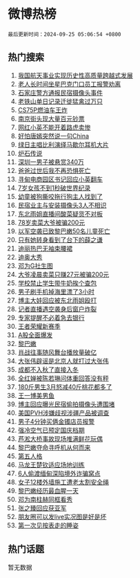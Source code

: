# 微博热榜

`最后更新时间：2024-09-25 05:06:54 +0800`

## 热门搜索

1. [我国航天事业实现历史性高质量跨越式发展](https://m.weibo.cn/search?containerid=100103type%3D1%26t%3D10%26q%3D%23%E6%88%91%E5%9B%BD%E8%88%AA%E5%A4%A9%E4%BA%8B%E4%B8%9A%E5%AE%9E%E7%8E%B0%E5%8E%86%E5%8F%B2%E6%80%A7%E9%AB%98%E8%B4%A8%E9%87%8F%E8%B7%A8%E8%B6%8A%E5%BC%8F%E5%8F%91%E5%B1%95%23&stream_entry_id=51&isnewpage=1&extparam=seat%3D1%26dgr%3D0%26filter_type%3Drealtimehot%26stream_entry_id%3D51%26c_type%3D51%26pos%3D0%26q%3D%2523%25E6%2588%2591%25E5%259B%25BD%25E8%2588%25AA%25E5%25A4%25A9%25E4%25BA%258B%25E4%25B8%259A%25E5%25AE%259E%25E7%258E%25B0%25E5%258E%2586%25E5%258F%25B2%25E6%2580%25A7%25E9%25AB%2598%25E8%25B4%25A8%25E9%2587%258F%25E8%25B7%25A8%25E8%25B6%258A%25E5%25BC%258F%25E5%258F%2591%25E5%25B1%2595%2523%26cate%3D10103%26display_time%3D1727212013%26pre_seqid%3D17272120134030055888)
1. [老人长时间坐星巴克门口员工报警劝离](https://m.weibo.cn/search?containerid=100103type%3D1%26t%3D10%26q%3D%23%E8%80%81%E4%BA%BA%E9%95%BF%E6%97%B6%E9%97%B4%E5%9D%90%E6%98%9F%E5%B7%B4%E5%85%8B%E9%97%A8%E5%8F%A3%E5%91%98%E5%B7%A5%E6%8A%A5%E8%AD%A6%E5%8A%9D%E7%A6%BB%23&stream_entry_id=31&isnewpage=1&extparam=seat%3D1%26dgr%3D0%26stream_entry_id%3D31%26flag%3D2%26pos%3D0%26cate%3D5001%26filter_type%3Drealtimehot%26band_rank%3D1%26c_type%3D31%26realpos%3D1%26lcate%3D5001%26q%3D%2523%25E8%2580%2581%25E4%25BA%25BA%25E9%2595%25BF%25E6%2597%25B6%25E9%2597%25B4%25E5%259D%2590%25E6%2598%259F%25E5%25B7%25B4%25E5%2585%258B%25E9%2597%25A8%25E5%258F%25A3%25E5%2591%2598%25E5%25B7%25A5%25E6%258A%25A5%25E8%25AD%25A6%25E5%258A%259D%25E7%25A6%25BB%2523%26display_time%3D1727212013%26pre_seqid%3D17272120134030055888)
1. [石家庄警方通报民宿摄像头事件](https://m.weibo.cn/search?containerid=100103type%3D1%26t%3D10%26q%3D%23%E7%9F%B3%E5%AE%B6%E5%BA%84%E8%AD%A6%E6%96%B9%E9%80%9A%E6%8A%A5%E6%B0%91%E5%AE%BF%E6%91%84%E5%83%8F%E5%A4%B4%E4%BA%8B%E4%BB%B6%23&stream_entry_id=31&isnewpage=1&extparam=seat%3D1%26dgr%3D0%26stream_entry_id%3D31%26flag%3D0%26pos%3D1%26cate%3D5001%26filter_type%3Drealtimehot%26band_rank%3D2%26c_type%3D31%26realpos%3D2%26lcate%3D5001%26q%3D%2523%25E7%259F%25B3%25E5%25AE%25B6%25E5%25BA%2584%25E8%25AD%25A6%25E6%2596%25B9%25E9%2580%259A%25E6%258A%25A5%25E6%25B0%2591%25E5%25AE%25BF%25E6%2591%2584%25E5%2583%258F%25E5%25A4%25B4%25E4%25BA%258B%25E4%25BB%25B6%2523%26display_time%3D1727212013%26pre_seqid%3D17272120134030055888)
1. [老铁山单日记录迁徙猛禽过万只](https://m.weibo.cn/search?containerid=100103type%3D1%26t%3D10%26q%3D%23%E8%80%81%E9%93%81%E5%B1%B1%E5%8D%95%E6%97%A5%E8%AE%B0%E5%BD%95%E8%BF%81%E5%BE%99%E7%8C%9B%E7%A6%BD%E8%BF%87%E4%B8%87%E5%8F%AA%23&stream_entry_id=31&isnewpage=1&extparam=seat%3D1%26dgr%3D0%26stream_entry_id%3D31%26flag%3D0%26pos%3D2%26cate%3D5001%26filter_type%3Drealtimehot%26band_rank%3D3%26c_type%3D31%26realpos%3D3%26lcate%3D5001%26q%3D%2523%25E8%2580%2581%25E9%2593%2581%25E5%25B1%25B1%25E5%258D%2595%25E6%2597%25A5%25E8%25AE%25B0%25E5%25BD%2595%25E8%25BF%2581%25E5%25BE%2599%25E7%258C%259B%25E7%25A6%25BD%25E8%25BF%2587%25E4%25B8%2587%25E5%258F%25AA%2523%26display_time%3D1727212013%26pre_seqid%3D17272120134030055888)
1. [CS75P燃油车王炸](https://m.weibo.cn/search?containerid=100103type%3D1%26t%3D10%26q%3D%23CS75P%E7%87%83%E6%B2%B9%E8%BD%A6%E7%8E%8B%E7%82%B8%23&stream_entry_id=31&isnewpage=1&extparam=seat%3D1%26dgr%3D0%26is_ad_pos%3D1%26stream_entry_id%3D31%26pos%3D3%26topic_ad%3D1%26q%3D%2523CS75P%25E7%2587%2583%25E6%25B2%25B9%25E8%25BD%25A6%25E7%258E%258B%25E7%2582%25B8%2523%26filter_type%3Drealtimehot%26adid%3D256900%26c_type%3D31%26lcate%3D5001%26cate%3D5001%26band_rank%3D4%26display_time%3D1727212013%26pre_seqid%3D17272120134030055888)
1. [南京街头现大量百元钞票](https://m.weibo.cn/search?containerid=100103type%3D1%26t%3D10%26q%3D%23%E5%8D%97%E4%BA%AC%E8%A1%97%E5%A4%B4%E7%8E%B0%E5%A4%A7%E9%87%8F%E7%99%BE%E5%85%83%E9%92%9E%E7%A5%A8%23&stream_entry_id=31&isnewpage=1&extparam=seat%3D1%26dgr%3D0%26stream_entry_id%3D31%26flag%3D2%26pos%3D4%26cate%3D5001%26filter_type%3Drealtimehot%26band_rank%3D4%26c_type%3D31%26realpos%3D4%26lcate%3D5001%26q%3D%2523%25E5%258D%2597%25E4%25BA%25AC%25E8%25A1%2597%25E5%25A4%25B4%25E7%258E%25B0%25E5%25A4%25A7%25E9%2587%258F%25E7%2599%25BE%25E5%2585%2583%25E9%2592%259E%25E7%25A5%25A8%2523%26display_time%3D1727212013%26pre_seqid%3D17272120134030055888)
1. [网红小英不能开着路虎卖惨](https://m.weibo.cn/search?containerid=100103type%3D1%26t%3D10%26q%3D%23%E7%BD%91%E7%BA%A2%E5%B0%8F%E8%8B%B1%E4%B8%8D%E8%83%BD%E5%BC%80%E7%9D%80%E8%B7%AF%E8%99%8E%E5%8D%96%E6%83%A8%23&stream_entry_id=31&isnewpage=1&extparam=seat%3D1%26dgr%3D0%26stream_entry_id%3D31%26flag%3D2%26pos%3D5%26cate%3D5001%26filter_type%3Drealtimehot%26band_rank%3D5%26c_type%3D31%26realpos%3D5%26lcate%3D5001%26q%3D%2523%25E7%25BD%2591%25E7%25BA%25A2%25E5%25B0%258F%25E8%258B%25B1%25E4%25B8%258D%25E8%2583%25BD%25E5%25BC%2580%25E7%259D%2580%25E8%25B7%25AF%25E8%2599%258E%25E5%258D%2596%25E6%2583%25A8%2523%26display_time%3D1727212013%26pre_seqid%3D17272120134030055888)
1. [好怕唐嫣突然说一句China](https://m.weibo.cn/search?containerid=100103type%3D1%26t%3D10%26q%3D%E5%A5%BD%E6%80%95%E5%94%90%E5%AB%A3%E7%AA%81%E7%84%B6%E8%AF%B4%E4%B8%80%E5%8F%A5China&stream_entry_id=31&isnewpage=1&extparam=seat%3D1%26dgr%3D0%26stream_entry_id%3D31%26flag%3D2%26pos%3D6%26cate%3D5001%26filter_type%3Drealtimehot%26band_rank%3D6%26c_type%3D31%26realpos%3D6%26lcate%3D5001%26q%3D%25E5%25A5%25BD%25E6%2580%2595%25E5%2594%2590%25E5%25AB%25A3%25E7%25AA%2581%25E7%2584%25B6%25E8%25AF%25B4%25E4%25B8%2580%25E5%258F%25A5China%26display_time%3D1727212013%26pre_seqid%3D17272120134030055888)
1. [绿日主唱比利演绎马歇尔耳机大片](https://m.weibo.cn/search?containerid=100103type%3D1%26t%3D10%26q%3D%23%E7%BB%BF%E6%97%A5%E4%B8%BB%E5%94%B1%E6%AF%94%E5%88%A9%E6%BC%94%E7%BB%8E%E9%A9%AC%E6%AD%87%E5%B0%94%E8%80%B3%E6%9C%BA%E5%A4%A7%E7%89%87%23&stream_entry_id=31&isnewpage=1&extparam=seat%3D1%26dgr%3D0%26is_ad_pos%3D1%26stream_entry_id%3D31%26pos%3D7%26topic_ad%3D1%26q%3D%2523%25E7%25BB%25BF%25E6%2597%25A5%25E4%25B8%25BB%25E5%2594%25B1%25E6%25AF%2594%25E5%2588%25A9%25E6%25BC%2594%25E7%25BB%258E%25E9%25A9%25AC%25E6%25AD%2587%25E5%25B0%2594%25E8%2580%25B3%25E6%259C%25BA%25E5%25A4%25A7%25E7%2589%2587%2523%26filter_type%3Drealtimehot%26adid%3D256498%26c_type%3D31%26lcate%3D5001%26cate%3D5001%26band_rank%3D7%26display_time%3D1727212013%26pre_seqid%3D17272120134030055888)
1. [炉石传说](https://m.weibo.cn/search?containerid=100103type%3D1%26t%3D10%26q%3D%23%E7%82%89%E7%9F%B3%E4%BC%A0%E8%AF%B4%23&stream_entry_id=31&isnewpage=1&extparam=seat%3D1%26dgr%3D0%26stream_entry_id%3D31%26flag%3D16%26pos%3D8%26cate%3D5001%26filter_type%3Drealtimehot%26band_rank%3D7%26c_type%3D31%26realpos%3D7%26lcate%3D5001%26q%3D%2523%25E7%2582%2589%25E7%259F%25B3%25E4%25BC%25A0%25E8%25AF%25B4%2523%26display_time%3D1727212013%26pre_seqid%3D17272120134030055888)
1. [深圳一男子被悬赏340万](https://m.weibo.cn/search?containerid=100103type%3D1%26t%3D10%26q%3D%23%E6%B7%B1%E5%9C%B3%E4%B8%80%E7%94%B7%E5%AD%90%E8%A2%AB%E6%82%AC%E8%B5%8F340%E4%B8%87%23&stream_entry_id=31&isnewpage=1&extparam=seat%3D1%26dgr%3D0%26stream_entry_id%3D31%26flag%3D0%26pos%3D9%26cate%3D5001%26filter_type%3Drealtimehot%26band_rank%3D8%26c_type%3D31%26realpos%3D8%26lcate%3D5001%26q%3D%2523%25E6%25B7%25B1%25E5%259C%25B3%25E4%25B8%2580%25E7%2594%25B7%25E5%25AD%2590%25E8%25A2%25AB%25E6%2582%25AC%25E8%25B5%258F340%25E4%25B8%2587%2523%26display_time%3D1727212013%26pre_seqid%3D17272120134030055888)
1. [爸爸过世后我不再恐惧死亡](https://m.weibo.cn/search?containerid=100103type%3D1%26t%3D10%26q%3D%23%E7%88%B8%E7%88%B8%E8%BF%87%E4%B8%96%E5%90%8E%E6%88%91%E4%B8%8D%E5%86%8D%E6%81%90%E6%83%A7%E6%AD%BB%E4%BA%A1%23&stream_entry_id=31&isnewpage=1&extparam=seat%3D1%26dgr%3D0%26stream_entry_id%3D31%26flag%3D0%26pos%3D10%26cate%3D5001%26filter_type%3Drealtimehot%26band_rank%3D9%26c_type%3D31%26realpos%3D9%26lcate%3D5001%26q%3D%2523%25E7%2588%25B8%25E7%2588%25B8%25E8%25BF%2587%25E4%25B8%2596%25E5%2590%258E%25E6%2588%2591%25E4%25B8%258D%25E5%2586%258D%25E6%2581%2590%25E6%2583%25A7%25E6%25AD%25BB%25E4%25BA%25A1%2523%26display_time%3D1727212013%26pre_seqid%3D17272120134030055888)
1. [寻甸电商园区书记回应小英翻车](https://m.weibo.cn/search?containerid=100103type%3D1%26t%3D10%26q%3D%23%E5%AF%BB%E7%94%B8%E7%94%B5%E5%95%86%E5%9B%AD%E5%8C%BA%E4%B9%A6%E8%AE%B0%E5%9B%9E%E5%BA%94%E5%B0%8F%E8%8B%B1%E7%BF%BB%E8%BD%A6%23&stream_entry_id=31&isnewpage=1&extparam=seat%3D1%26dgr%3D0%26stream_entry_id%3D31%26flag%3D1%26pos%3D11%26cate%3D5001%26filter_type%3Drealtimehot%26band_rank%3D10%26c_type%3D31%26realpos%3D10%26lcate%3D5001%26q%3D%2523%25E5%25AF%25BB%25E7%2594%25B8%25E7%2594%25B5%25E5%2595%2586%25E5%259B%25AD%25E5%258C%25BA%25E4%25B9%25A6%25E8%25AE%25B0%25E5%259B%259E%25E5%25BA%2594%25E5%25B0%258F%25E8%258B%25B1%25E7%25BF%25BB%25E8%25BD%25A6%2523%26display_time%3D1727212013%26pre_seqid%3D17272120134030055888)
1. [7岁女孩不到1秒破世界纪录](https://m.weibo.cn/search?containerid=100103type%3D1%26t%3D10%26q%3D%237%E5%B2%81%E5%A5%B3%E5%AD%A9%E4%B8%8D%E5%88%B01%E7%A7%92%E7%A0%B4%E4%B8%96%E7%95%8C%E7%BA%AA%E5%BD%95%23&stream_entry_id=31&isnewpage=1&extparam=seat%3D1%26dgr%3D0%26stream_entry_id%3D31%26flag%3D0%26pos%3D12%26cate%3D5001%26filter_type%3Drealtimehot%26band_rank%3D11%26c_type%3D31%26realpos%3D11%26lcate%3D5001%26q%3D%25237%25E5%25B2%2581%25E5%25A5%25B3%25E5%25AD%25A9%25E4%25B8%258D%25E5%2588%25B01%25E7%25A7%2592%25E7%25A0%25B4%25E4%25B8%2596%25E7%2595%258C%25E7%25BA%25AA%25E5%25BD%2595%2523%26display_time%3D1727212013%26pre_seqid%3D17272120134030055888)
1. [幼童被狗撕咬拖行狗主人找到了](https://m.weibo.cn/search?containerid=100103type%3D1%26t%3D10%26q%3D%23%E5%B9%BC%E7%AB%A5%E8%A2%AB%E7%8B%97%E6%92%95%E5%92%AC%E6%8B%96%E8%A1%8C%E7%8B%97%E4%B8%BB%E4%BA%BA%E6%89%BE%E5%88%B0%E4%BA%86%23&stream_entry_id=31&isnewpage=1&extparam=seat%3D1%26dgr%3D0%26stream_entry_id%3D31%26flag%3D0%26pos%3D13%26cate%3D5001%26filter_type%3Drealtimehot%26band_rank%3D12%26c_type%3D31%26realpos%3D12%26lcate%3D5001%26q%3D%2523%25E5%25B9%25BC%25E7%25AB%25A5%25E8%25A2%25AB%25E7%258B%2597%25E6%2592%2595%25E5%2592%25AC%25E6%258B%2596%25E8%25A1%258C%25E7%258B%2597%25E4%25B8%25BB%25E4%25BA%25BA%25E6%2589%25BE%25E5%2588%25B0%25E4%25BA%2586%2523%26display_time%3D1727212013%26pre_seqid%3D17272120134030055888)
1. [民宿业主与安装摄像头3人不相识](https://m.weibo.cn/search?containerid=100103type%3D1%26t%3D10%26q%3D%23%E6%B0%91%E5%AE%BF%E4%B8%9A%E4%B8%BB%E4%B8%8E%E5%AE%89%E8%A3%85%E6%91%84%E5%83%8F%E5%A4%B43%E4%BA%BA%E4%B8%8D%E7%9B%B8%E8%AF%86%23&stream_entry_id=31&isnewpage=1&extparam=seat%3D1%26dgr%3D0%26stream_entry_id%3D31%26flag%3D0%26pos%3D14%26cate%3D5001%26filter_type%3Drealtimehot%26band_rank%3D13%26c_type%3D31%26realpos%3D13%26lcate%3D5001%26q%3D%2523%25E6%25B0%2591%25E5%25AE%25BF%25E4%25B8%259A%25E4%25B8%25BB%25E4%25B8%258E%25E5%25AE%2589%25E8%25A3%2585%25E6%2591%2584%25E5%2583%258F%25E5%25A4%25B43%25E4%25BA%25BA%25E4%25B8%258D%25E7%259B%25B8%25E8%25AF%2586%2523%26display_time%3D1727212013%26pre_seqid%3D17272120134030055888)
1. [东北雨姐直播间酸菜疑货不对板](https://m.weibo.cn/search?containerid=100103type%3D1%26t%3D10%26q%3D%23%E4%B8%9C%E5%8C%97%E9%9B%A8%E5%A7%90%E7%9B%B4%E6%92%AD%E9%97%B4%E9%85%B8%E8%8F%9C%E7%96%91%E8%B4%A7%E4%B8%8D%E5%AF%B9%E6%9D%BF%23&stream_entry_id=31&isnewpage=1&extparam=seat%3D1%26dgr%3D0%26stream_entry_id%3D31%26flag%3D0%26pos%3D15%26cate%3D5001%26filter_type%3Drealtimehot%26band_rank%3D14%26c_type%3D31%26realpos%3D14%26lcate%3D5001%26q%3D%2523%25E4%25B8%259C%25E5%258C%2597%25E9%259B%25A8%25E5%25A7%2590%25E7%259B%25B4%25E6%2592%25AD%25E9%2597%25B4%25E9%2585%25B8%25E8%258F%259C%25E7%2596%2591%25E8%25B4%25A7%25E4%25B8%258D%25E5%25AF%25B9%25E6%259D%25BF%2523%26display_time%3D1727212013%26pre_seqid%3D17272120134030055888)
1. [78岁卖菜大爷被骗200元](https://m.weibo.cn/search?containerid=100103type%3D1%26t%3D10%26q%3D%2378%E5%B2%81%E5%8D%96%E8%8F%9C%E5%A4%A7%E7%88%B7%E8%A2%AB%E9%AA%97200%E5%85%83%23&stream_entry_id=31&isnewpage=1&extparam=seat%3D1%26dgr%3D0%26stream_entry_id%3D31%26flag%3D1%26pos%3D16%26cate%3D5001%26filter_type%3Drealtimehot%26band_rank%3D15%26c_type%3D31%26realpos%3D15%26lcate%3D5001%26q%3D%252378%25E5%25B2%2581%25E5%258D%2596%25E8%258F%259C%25E5%25A4%25A7%25E7%2588%25B7%25E8%25A2%25AB%25E9%25AA%2597200%25E5%2585%2583%2523%26display_time%3D1727212013%26pre_seqid%3D17272120134030055888)
1. [以军空袭已致黎巴嫩50名儿童死亡](https://m.weibo.cn/search?containerid=100103type%3D1%26t%3D10%26q%3D%23%E4%BB%A5%E5%86%9B%E7%A9%BA%E8%A2%AD%E5%B7%B2%E8%87%B4%E9%BB%8E%E5%B7%B4%E5%AB%A950%E5%90%8D%E5%84%BF%E7%AB%A5%E6%AD%BB%E4%BA%A1%23&stream_entry_id=31&isnewpage=1&extparam=seat%3D1%26dgr%3D0%26stream_entry_id%3D31%26flag%3D0%26pos%3D17%26cate%3D5001%26filter_type%3Drealtimehot%26band_rank%3D16%26c_type%3D31%26realpos%3D16%26lcate%3D5001%26q%3D%2523%25E4%25BB%25A5%25E5%2586%259B%25E7%25A9%25BA%25E8%25A2%25AD%25E5%25B7%25B2%25E8%2587%25B4%25E9%25BB%258E%25E5%25B7%25B4%25E5%25AB%25A950%25E5%2590%258D%25E5%2584%25BF%25E7%25AB%25A5%25E6%25AD%25BB%25E4%25BA%25A1%2523%26display_time%3D1727212013%26pre_seqid%3D17272120134030055888)
1. [只有她转身看到了台下的薛之谦](https://m.weibo.cn/search?containerid=100103type%3D1%26t%3D10%26q%3D%E5%8F%AA%E6%9C%89%E5%A5%B9%E8%BD%AC%E8%BA%AB%E7%9C%8B%E5%88%B0%E4%BA%86%E5%8F%B0%E4%B8%8B%E7%9A%84%E8%96%9B%E4%B9%8B%E8%B0%A6&stream_entry_id=31&isnewpage=1&extparam=seat%3D1%26dgr%3D0%26stream_entry_id%3D31%26flag%3D0%26pos%3D18%26cate%3D5001%26filter_type%3Drealtimehot%26band_rank%3D17%26c_type%3D31%26realpos%3D17%26lcate%3D5001%26q%3D%25E5%258F%25AA%25E6%259C%2589%25E5%25A5%25B9%25E8%25BD%25AC%25E8%25BA%25AB%25E7%259C%258B%25E5%2588%25B0%25E4%25BA%2586%25E5%258F%25B0%25E4%25B8%258B%25E7%259A%2584%25E8%2596%259B%25E4%25B9%258B%25E8%25B0%25A6%26display_time%3D1727212013%26pre_seqid%3D17272120134030055888)
1. [迪丽热巴无袖束腰裙](https://m.weibo.cn/search?containerid=100103type%3D1%26t%3D10%26q%3D%E8%BF%AA%E4%B8%BD%E7%83%AD%E5%B7%B4%E6%97%A0%E8%A2%96%E6%9D%9F%E8%85%B0%E8%A3%99&stream_entry_id=31&isnewpage=1&extparam=seat%3D1%26dgr%3D0%26stream_entry_id%3D31%26flag%3D0%26pos%3D19%26cate%3D5001%26filter_type%3Drealtimehot%26band_rank%3D18%26c_type%3D31%26realpos%3D18%26lcate%3D5001%26q%3D%25E8%25BF%25AA%25E4%25B8%25BD%25E7%2583%25AD%25E5%25B7%25B4%25E6%2597%25A0%25E8%25A2%2596%25E6%259D%259F%25E8%2585%25B0%25E8%25A3%2599%26display_time%3D1727212013%26pre_seqid%3D17272120134030055888)
1. [迪奥大秀](https://m.weibo.cn/search?containerid=100103type%3D1%26t%3D10%26q%3D%E8%BF%AA%E5%A5%A5%E5%A4%A7%E7%A7%80&stream_entry_id=31&isnewpage=1&extparam=seat%3D1%26dgr%3D0%26stream_entry_id%3D31%26flag%3D0%26pos%3D20%26cate%3D5001%26filter_type%3Drealtimehot%26band_rank%3D19%26c_type%3D31%26realpos%3D19%26lcate%3D5001%26q%3D%25E8%25BF%25AA%25E5%25A5%25A5%25E5%25A4%25A7%25E7%25A7%2580%26display_time%3D1727212013%26pre_seqid%3D17272120134030055888)
1. [邓为G社生图](https://m.weibo.cn/search?containerid=100103type%3D1%26t%3D10%26q%3D%23%E9%82%93%E4%B8%BAG%E7%A4%BE%E7%94%9F%E5%9B%BE%23&stream_entry_id=31&isnewpage=1&extparam=seat%3D1%26dgr%3D0%26stream_entry_id%3D31%26flag%3D0%26pos%3D21%26cate%3D5001%26filter_type%3Drealtimehot%26band_rank%3D20%26c_type%3D31%26realpos%3D20%26lcate%3D5001%26q%3D%2523%25E9%2582%2593%25E4%25B8%25BAG%25E7%25A4%25BE%25E7%2594%259F%25E5%259B%25BE%2523%26display_time%3D1727212013%26pre_seqid%3D17272120134030055888)
1. [大爷凌晨卖菜只赚27元被骗200元](https://m.weibo.cn/search?containerid=100103type%3D1%26t%3D10%26q%3D%23%E5%A4%A7%E7%88%B7%E5%87%8C%E6%99%A8%E5%8D%96%E8%8F%9C%E5%8F%AA%E8%B5%9A27%E5%85%83%E8%A2%AB%E9%AA%97200%E5%85%83%23&stream_entry_id=31&isnewpage=1&extparam=seat%3D1%26dgr%3D0%26stream_entry_id%3D31%26flag%3D0%26pos%3D22%26cate%3D5001%26filter_type%3Drealtimehot%26band_rank%3D21%26c_type%3D31%26realpos%3D21%26lcate%3D5001%26q%3D%2523%25E5%25A4%25A7%25E7%2588%25B7%25E5%2587%258C%25E6%2599%25A8%25E5%258D%2596%25E8%258F%259C%25E5%258F%25AA%25E8%25B5%259A27%25E5%2585%2583%25E8%25A2%25AB%25E9%25AA%2597200%25E5%2585%2583%2523%26display_time%3D1727212013%26pre_seqid%3D17272120134030055888)
1. [学校禁止学生带牛奶挨个查包](https://m.weibo.cn/search?containerid=100103type%3D1%26t%3D10%26q%3D%23%E5%AD%A6%E6%A0%A1%E7%A6%81%E6%AD%A2%E5%AD%A6%E7%94%9F%E5%B8%A6%E7%89%9B%E5%A5%B6%E6%8C%A8%E4%B8%AA%E6%9F%A5%E5%8C%85%23&stream_entry_id=31&isnewpage=1&extparam=seat%3D1%26dgr%3D0%26stream_entry_id%3D31%26flag%3D1%26pos%3D23%26cate%3D5001%26filter_type%3Drealtimehot%26band_rank%3D22%26c_type%3D31%26realpos%3D22%26lcate%3D5001%26q%3D%2523%25E5%25AD%25A6%25E6%25A0%25A1%25E7%25A6%2581%25E6%25AD%25A2%25E5%25AD%25A6%25E7%2594%259F%25E5%25B8%25A6%25E7%2589%259B%25E5%25A5%25B6%25E6%258C%25A8%25E4%25B8%25AA%25E6%259F%25A5%25E5%258C%2585%2523%26display_time%3D1727212013%26pre_seqid%3D17272120134030055888)
1. [男子刷手机掉海里漂了3小时](https://m.weibo.cn/search?containerid=100103type%3D1%26t%3D10%26q%3D%23%E7%94%B7%E5%AD%90%E5%88%B7%E6%89%8B%E6%9C%BA%E6%8E%89%E6%B5%B7%E9%87%8C%E6%BC%82%E4%BA%863%E5%B0%8F%E6%97%B6%23&stream_entry_id=31&isnewpage=1&extparam=seat%3D1%26dgr%3D0%26stream_entry_id%3D31%26flag%3D0%26pos%3D24%26cate%3D5001%26filter_type%3Drealtimehot%26band_rank%3D23%26c_type%3D31%26realpos%3D23%26lcate%3D5001%26q%3D%2523%25E7%2594%25B7%25E5%25AD%2590%25E5%2588%25B7%25E6%2589%258B%25E6%259C%25BA%25E6%258E%2589%25E6%25B5%25B7%25E9%2587%258C%25E6%25BC%2582%25E4%25BA%25863%25E5%25B0%258F%25E6%2597%25B6%2523%26display_time%3D1727212013%26pre_seqid%3D17272120134030055888)
1. [博主大娃回应被东北雨姐殴打](https://m.weibo.cn/search?containerid=100103type%3D1%26t%3D10%26q%3D%23%E5%8D%9A%E4%B8%BB%E5%A4%A7%E5%A8%83%E5%9B%9E%E5%BA%94%E8%A2%AB%E4%B8%9C%E5%8C%97%E9%9B%A8%E5%A7%90%E6%AE%B4%E6%89%93%23&stream_entry_id=31&isnewpage=1&extparam=seat%3D1%26dgr%3D0%26stream_entry_id%3D31%26flag%3D0%26pos%3D25%26cate%3D5001%26filter_type%3Drealtimehot%26band_rank%3D24%26c_type%3D31%26realpos%3D24%26lcate%3D5001%26q%3D%2523%25E5%258D%259A%25E4%25B8%25BB%25E5%25A4%25A7%25E5%25A8%2583%25E5%259B%259E%25E5%25BA%2594%25E8%25A2%25AB%25E4%25B8%259C%25E5%258C%2597%25E9%259B%25A8%25E5%25A7%2590%25E6%25AE%25B4%25E6%2589%2593%2523%26display_time%3D1727212013%26pre_seqid%3D17272120134030055888)
1. [记者直播遇空袭身后窗户炸裂](https://m.weibo.cn/search?containerid=100103type%3D1%26t%3D10%26q%3D%23%E8%AE%B0%E8%80%85%E7%9B%B4%E6%92%AD%E9%81%87%E7%A9%BA%E8%A2%AD%E8%BA%AB%E5%90%8E%E7%AA%97%E6%88%B7%E7%82%B8%E8%A3%82%23&stream_entry_id=31&isnewpage=1&extparam=seat%3D1%26dgr%3D0%26stream_entry_id%3D31%26flag%3D0%26pos%3D26%26cate%3D5001%26filter_type%3Drealtimehot%26band_rank%3D25%26c_type%3D31%26realpos%3D25%26lcate%3D5001%26q%3D%2523%25E8%25AE%25B0%25E8%2580%2585%25E7%259B%25B4%25E6%2592%25AD%25E9%2581%2587%25E7%25A9%25BA%25E8%25A2%25AD%25E8%25BA%25AB%25E5%2590%258E%25E7%25AA%2597%25E6%2588%25B7%25E7%2582%25B8%25E8%25A3%2582%2523%26display_time%3D1727212013%26pre_seqid%3D17272120134030055888)
1. [专家提醒不必着急去银行](https://m.weibo.cn/search?containerid=100103type%3D1%26t%3D10%26q%3D%23%E4%B8%93%E5%AE%B6%E6%8F%90%E9%86%92%E4%B8%8D%E5%BF%85%E7%9D%80%E6%80%A5%E5%8E%BB%E9%93%B6%E8%A1%8C%23&stream_entry_id=31&isnewpage=1&extparam=seat%3D1%26dgr%3D0%26stream_entry_id%3D31%26flag%3D1%26pos%3D27%26cate%3D5001%26filter_type%3Drealtimehot%26band_rank%3D26%26c_type%3D31%26realpos%3D26%26lcate%3D5001%26q%3D%2523%25E4%25B8%2593%25E5%25AE%25B6%25E6%258F%2590%25E9%2586%2592%25E4%25B8%258D%25E5%25BF%2585%25E7%259D%2580%25E6%2580%25A5%25E5%258E%25BB%25E9%2593%25B6%25E8%25A1%258C%2523%26display_time%3D1727212013%26pre_seqid%3D17272120134030055888)
1. [王者荣耀新赛季](https://m.weibo.cn/search?containerid=100103type%3D1%26t%3D10%26q%3D%E7%8E%8B%E8%80%85%E8%8D%A3%E8%80%80%E6%96%B0%E8%B5%9B%E5%AD%A3&stream_entry_id=31&isnewpage=1&extparam=seat%3D1%26dgr%3D0%26stream_entry_id%3D31%26flag%3D0%26pos%3D28%26cate%3D5001%26filter_type%3Drealtimehot%26band_rank%3D27%26c_type%3D31%26realpos%3D27%26lcate%3D5001%26q%3D%25E7%258E%258B%25E8%2580%2585%25E8%258D%25A3%25E8%2580%2580%25E6%2596%25B0%25E8%25B5%259B%25E5%25AD%25A3%26display_time%3D1727212013%26pre_seqid%3D17272120134030055888)
1. [A股全面爆发](https://m.weibo.cn/search?containerid=100103type%3D1%26t%3D10%26q%3D%23A%E8%82%A1%E5%85%A8%E9%9D%A2%E7%88%86%E5%8F%91%23&stream_entry_id=31&isnewpage=1&extparam=seat%3D1%26dgr%3D0%26stream_entry_id%3D31%26flag%3D0%26pos%3D29%26cate%3D5001%26filter_type%3Drealtimehot%26band_rank%3D28%26c_type%3D31%26realpos%3D28%26lcate%3D5001%26q%3D%2523A%25E8%2582%25A1%25E5%2585%25A8%25E9%259D%25A2%25E7%2588%2586%25E5%258F%2591%2523%26display_time%3D1727212013%26pre_seqid%3D17272120134030055888)
1. [黎巴嫩](https://m.weibo.cn/search?containerid=100103type%3D1%26t%3D10%26q%3D%E9%BB%8E%E5%B7%B4%E5%AB%A9&stream_entry_id=31&isnewpage=1&extparam=seat%3D1%26dgr%3D0%26stream_entry_id%3D31%26flag%3D0%26pos%3D30%26cate%3D5001%26filter_type%3Drealtimehot%26band_rank%3D29%26c_type%3D31%26realpos%3D29%26lcate%3D5001%26q%3D%25E9%25BB%258E%25E5%25B7%25B4%25E5%25AB%25A9%26display_time%3D1727212013%26pre_seqid%3D17272120134030055888)
1. [肖战往事随风舞台播放量破亿](https://m.weibo.cn/search?containerid=100103type%3D1%26t%3D10%26q%3D%23%E8%82%96%E6%88%98%E5%BE%80%E4%BA%8B%E9%9A%8F%E9%A3%8E%E8%88%9E%E5%8F%B0%E6%92%AD%E6%94%BE%E9%87%8F%E7%A0%B4%E4%BA%BF%23&stream_entry_id=31&isnewpage=1&extparam=seat%3D1%26dgr%3D0%26stream_entry_id%3D31%26flag%3D0%26pos%3D31%26cate%3D5001%26filter_type%3Drealtimehot%26band_rank%3D30%26c_type%3D31%26realpos%3D30%26lcate%3D5001%26q%3D%2523%25E8%2582%2596%25E6%2588%2598%25E5%25BE%2580%25E4%25BA%258B%25E9%259A%258F%25E9%25A3%258E%25E8%2588%259E%25E5%258F%25B0%25E6%2592%25AD%25E6%2594%25BE%25E9%2587%258F%25E7%25A0%25B4%25E4%25BA%25BF%2523%26display_time%3D1727212013%26pre_seqid%3D17272120134030055888)
1. [大张伟辟谣是北京人就打过大张伟](https://m.weibo.cn/search?containerid=100103type%3D1%26t%3D10%26q%3D%E5%A4%A7%E5%BC%A0%E4%BC%9F%E8%BE%9F%E8%B0%A3%E6%98%AF%E5%8C%97%E4%BA%AC%E4%BA%BA%E5%B0%B1%E6%89%93%E8%BF%87%E5%A4%A7%E5%BC%A0%E4%BC%9F&stream_entry_id=31&isnewpage=1&extparam=seat%3D1%26dgr%3D0%26stream_entry_id%3D31%26flag%3D0%26pos%3D32%26cate%3D5001%26filter_type%3Drealtimehot%26band_rank%3D31%26c_type%3D31%26realpos%3D31%26lcate%3D5001%26q%3D%25E5%25A4%25A7%25E5%25BC%25A0%25E4%25BC%259F%25E8%25BE%259F%25E8%25B0%25A3%25E6%2598%25AF%25E5%258C%2597%25E4%25BA%25AC%25E4%25BA%25BA%25E5%25B0%25B1%25E6%2589%2593%25E8%25BF%2587%25E5%25A4%25A7%25E5%25BC%25A0%25E4%25BC%259F%26display_time%3D1727212013%26pre_seqid%3D17272120134030055888)
1. [成都不入秋了直接入冬](https://m.weibo.cn/search?containerid=100103type%3D1%26t%3D10%26q%3D%23%E6%88%90%E9%83%BD%E4%B8%8D%E5%85%A5%E7%A7%8B%E4%BA%86%E7%9B%B4%E6%8E%A5%E5%85%A5%E5%86%AC%23&stream_entry_id=31&isnewpage=1&extparam=seat%3D1%26dgr%3D0%26stream_entry_id%3D31%26flag%3D0%26pos%3D33%26cate%3D5001%26filter_type%3Drealtimehot%26band_rank%3D32%26c_type%3D31%26realpos%3D32%26lcate%3D5001%26q%3D%2523%25E6%2588%2590%25E9%2583%25BD%25E4%25B8%258D%25E5%2585%25A5%25E7%25A7%258B%25E4%25BA%2586%25E7%259B%25B4%25E6%258E%25A5%25E5%2585%25A5%25E5%2586%25AC%2523%26display_time%3D1727212013%26pre_seqid%3D17272120134030055888)
1. [全红婵被陈若琳问体重回答没有秤](https://m.weibo.cn/search?containerid=100103type%3D1%26t%3D10%26q%3D%23%E5%85%A8%E7%BA%A2%E5%A9%B5%E8%A2%AB%E9%99%88%E8%8B%A5%E7%90%B3%E9%97%AE%E4%BD%93%E9%87%8D%E5%9B%9E%E7%AD%94%E6%B2%A1%E6%9C%89%E7%A7%A4%23&stream_entry_id=31&isnewpage=1&extparam=seat%3D1%26dgr%3D0%26stream_entry_id%3D31%26flag%3D0%26pos%3D34%26cate%3D5001%26filter_type%3Drealtimehot%26band_rank%3D33%26c_type%3D31%26realpos%3D33%26lcate%3D5001%26q%3D%2523%25E5%2585%25A8%25E7%25BA%25A2%25E5%25A9%25B5%25E8%25A2%25AB%25E9%2599%2588%25E8%258B%25A5%25E7%2590%25B3%25E9%2597%25AE%25E4%25BD%2593%25E9%2587%258D%25E5%259B%259E%25E7%25AD%2594%25E6%25B2%25A1%25E6%259C%2589%25E7%25A7%25A4%2523%26display_time%3D1727212013%26pre_seqid%3D17272120134030055888)
1. [180斤男生3月怒减40斤桃花都多了](https://m.weibo.cn/search?containerid=100103type%3D1%26t%3D10%26q%3D%23180%E6%96%A4%E7%94%B7%E7%94%9F3%E6%9C%88%E6%80%92%E5%87%8F40%E6%96%A4%E6%A1%83%E8%8A%B1%E9%83%BD%E5%A4%9A%E4%BA%86%23&stream_entry_id=31&isnewpage=1&extparam=seat%3D1%26dgr%3D0%26stream_entry_id%3D31%26flag%3D0%26pos%3D35%26cate%3D5001%26filter_type%3Drealtimehot%26band_rank%3D34%26c_type%3D31%26realpos%3D34%26lcate%3D5001%26q%3D%2523180%25E6%2596%25A4%25E7%2594%25B7%25E7%2594%259F3%25E6%259C%2588%25E6%2580%2592%25E5%2587%258F40%25E6%2596%25A4%25E6%25A1%2583%25E8%258A%25B1%25E9%2583%25BD%25E5%25A4%259A%25E4%25BA%2586%2523%26display_time%3D1727212013%26pre_seqid%3D17272120134030055888)
1. [王一博美男鱼](https://m.weibo.cn/search?containerid=100103type%3D1%26t%3D10%26q%3D%E7%8E%8B%E4%B8%80%E5%8D%9A%E7%BE%8E%E7%94%B7%E9%B1%BC&stream_entry_id=31&isnewpage=1&extparam=seat%3D1%26dgr%3D0%26stream_entry_id%3D31%26flag%3D0%26pos%3D36%26cate%3D5001%26filter_type%3Drealtimehot%26band_rank%3D35%26c_type%3D31%26realpos%3D35%26lcate%3D5001%26q%3D%25E7%258E%258B%25E4%25B8%2580%25E5%258D%259A%25E7%25BE%258E%25E7%2594%25B7%25E9%25B1%25BC%26display_time%3D1727212013%26pre_seqid%3D17272120134030055888)
1. [博主回应曝光民宿偷拍摄像头遭围堵](https://m.weibo.cn/search?containerid=100103type%3D1%26t%3D10%26q%3D%23%E5%8D%9A%E4%B8%BB%E5%9B%9E%E5%BA%94%E6%9B%9D%E5%85%89%E6%B0%91%E5%AE%BF%E5%81%B7%E6%8B%8D%E6%91%84%E5%83%8F%E5%A4%B4%E9%81%AD%E5%9B%B4%E5%A0%B5%23&stream_entry_id=31&isnewpage=1&extparam=seat%3D1%26dgr%3D0%26stream_entry_id%3D31%26flag%3D0%26pos%3D37%26cate%3D5001%26filter_type%3Drealtimehot%26band_rank%3D36%26c_type%3D31%26realpos%3D36%26lcate%3D5001%26q%3D%2523%25E5%258D%259A%25E4%25B8%25BB%25E5%259B%259E%25E5%25BA%2594%25E6%259B%259D%25E5%2585%2589%25E6%25B0%2591%25E5%25AE%25BF%25E5%2581%25B7%25E6%258B%258D%25E6%2591%2584%25E5%2583%258F%25E5%25A4%25B4%25E9%2581%25AD%25E5%259B%25B4%25E5%25A0%25B5%2523%26display_time%3D1727212013%26pre_seqid%3D17272120134030055888)
1. [美国PVH涉嫌歧视涉疆产品被调查](https://m.weibo.cn/search?containerid=100103type%3D1%26t%3D10%26q%3D%23%E7%BE%8E%E5%9B%BDPVH%E6%B6%89%E5%AB%8C%E6%AD%A7%E8%A7%86%E6%B6%89%E7%96%86%E4%BA%A7%E5%93%81%E8%A2%AB%E8%B0%83%E6%9F%A5%23&stream_entry_id=31&isnewpage=1&extparam=seat%3D1%26dgr%3D0%26stream_entry_id%3D31%26flag%3D0%26pos%3D38%26cate%3D5001%26filter_type%3Drealtimehot%26band_rank%3D37%26c_type%3D31%26realpos%3D37%26lcate%3D5001%26q%3D%2523%25E7%25BE%258E%25E5%259B%25BDPVH%25E6%25B6%2589%25E5%25AB%258C%25E6%25AD%25A7%25E8%25A7%2586%25E6%25B6%2589%25E7%2596%2586%25E4%25BA%25A7%25E5%2593%2581%25E8%25A2%25AB%25E8%25B0%2583%25E6%259F%25A5%2523%26display_time%3D1727212013%26pre_seqid%3D17272120134030055888)
1. [男子4分钟买俩金镯店员报警](https://m.weibo.cn/search?containerid=100103type%3D1%26t%3D10%26q%3D%23%E7%94%B7%E5%AD%904%E5%88%86%E9%92%9F%E4%B9%B0%E4%BF%A9%E9%87%91%E9%95%AF%E5%BA%97%E5%91%98%E6%8A%A5%E8%AD%A6%23&stream_entry_id=31&isnewpage=1&extparam=seat%3D1%26dgr%3D0%26stream_entry_id%3D31%26flag%3D0%26pos%3D39%26cate%3D5001%26filter_type%3Drealtimehot%26band_rank%3D38%26c_type%3D31%26realpos%3D38%26lcate%3D5001%26q%3D%2523%25E7%2594%25B7%25E5%25AD%25904%25E5%2588%2586%25E9%2592%259F%25E4%25B9%25B0%25E4%25BF%25A9%25E9%2587%2591%25E9%2595%25AF%25E5%25BA%2597%25E5%2591%2598%25E6%258A%25A5%25E8%25AD%25A6%2523%26display_time%3D1727212013%26pre_seqid%3D17272120134030055888)
1. [强冷空气已预定国庆档期](https://m.weibo.cn/search?containerid=100103type%3D1%26t%3D10%26q%3D%23%E5%BC%BA%E5%86%B7%E7%A9%BA%E6%B0%94%E5%B7%B2%E9%A2%84%E5%AE%9A%E5%9B%BD%E5%BA%86%E6%A1%A3%E6%9C%9F%23&stream_entry_id=31&isnewpage=1&extparam=seat%3D1%26dgr%3D0%26stream_entry_id%3D31%26flag%3D0%26pos%3D40%26cate%3D5001%26filter_type%3Drealtimehot%26band_rank%3D39%26c_type%3D31%26realpos%3D39%26lcate%3D5001%26q%3D%2523%25E5%25BC%25BA%25E5%2586%25B7%25E7%25A9%25BA%25E6%25B0%2594%25E5%25B7%25B2%25E9%25A2%2584%25E5%25AE%259A%25E5%259B%25BD%25E5%25BA%2586%25E6%25A1%25A3%25E6%259C%259F%2523%26display_time%3D1727212013%26pre_seqid%3D17272120134030055888)
1. [芦淞大桥事故现场堆满鲜花玩偶](https://m.weibo.cn/search?containerid=100103type%3D1%26t%3D10%26q%3D%23%E8%8A%A6%E6%B7%9E%E5%A4%A7%E6%A1%A5%E4%BA%8B%E6%95%85%E7%8E%B0%E5%9C%BA%E5%A0%86%E6%BB%A1%E9%B2%9C%E8%8A%B1%E7%8E%A9%E5%81%B6%23&stream_entry_id=31&isnewpage=1&extparam=seat%3D1%26dgr%3D0%26stream_entry_id%3D31%26flag%3D1%26pos%3D41%26cate%3D5001%26filter_type%3Drealtimehot%26band_rank%3D40%26c_type%3D31%26realpos%3D40%26lcate%3D5001%26q%3D%2523%25E8%258A%25A6%25E6%25B7%259E%25E5%25A4%25A7%25E6%25A1%25A5%25E4%25BA%258B%25E6%2595%2585%25E7%258E%25B0%25E5%259C%25BA%25E5%25A0%2586%25E6%25BB%25A1%25E9%25B2%259C%25E8%258A%25B1%25E7%258E%25A9%25E5%2581%25B6%2523%26display_time%3D1727212013%26pre_seqid%3D17272120134030055888)
1. [黎巴嫩夺命寻呼机从何而来](https://m.weibo.cn/search?containerid=100103type%3D1%26t%3D10%26q%3D%23%E9%BB%8E%E5%B7%B4%E5%AB%A9%E5%A4%BA%E5%91%BD%E5%AF%BB%E5%91%BC%E6%9C%BA%E4%BB%8E%E4%BD%95%E8%80%8C%E6%9D%A5%23&stream_entry_id=31&isnewpage=1&extparam=seat%3D1%26dgr%3D0%26stream_entry_id%3D31%26flag%3D0%26pos%3D42%26cate%3D5001%26filter_type%3Drealtimehot%26band_rank%3D41%26c_type%3D31%26realpos%3D41%26lcate%3D5001%26q%3D%2523%25E9%25BB%258E%25E5%25B7%25B4%25E5%25AB%25A9%25E5%25A4%25BA%25E5%2591%25BD%25E5%25AF%25BB%25E5%2591%25BC%25E6%259C%25BA%25E4%25BB%258E%25E4%25BD%2595%25E8%2580%258C%25E6%259D%25A5%2523%26display_time%3D1727212013%26pre_seqid%3D17272120134030055888)
1. [第五人格](https://m.weibo.cn/search?containerid=100103type%3D1%26t%3D10%26q%3D%E7%AC%AC%E4%BA%94%E4%BA%BA%E6%A0%BC&stream_entry_id=31&isnewpage=1&extparam=seat%3D1%26dgr%3D0%26stream_entry_id%3D31%26flag%3D0%26pos%3D43%26cate%3D5001%26filter_type%3Drealtimehot%26band_rank%3D42%26c_type%3D31%26realpos%3D42%26lcate%3D5001%26q%3D%25E7%25AC%25AC%25E4%25BA%2594%25E4%25BA%25BA%25E6%25A0%25BC%26display_time%3D1727212013%26pre_seqid%3D17272120134030055888)
1. [马龙王楚钦适应场地训练](https://m.weibo.cn/search?containerid=100103type%3D1%26t%3D10%26q%3D%23%E9%A9%AC%E9%BE%99%E7%8E%8B%E6%A5%9A%E9%92%A6%E9%80%82%E5%BA%94%E5%9C%BA%E5%9C%B0%E8%AE%AD%E7%BB%83%23&stream_entry_id=31&isnewpage=1&extparam=seat%3D1%26dgr%3D0%26stream_entry_id%3D31%26flag%3D0%26pos%3D44%26cate%3D5001%26filter_type%3Drealtimehot%26band_rank%3D43%26c_type%3D31%26realpos%3D43%26lcate%3D5001%26q%3D%2523%25E9%25A9%25AC%25E9%25BE%2599%25E7%258E%258B%25E6%25A5%259A%25E9%2592%25A6%25E9%2580%2582%25E5%25BA%2594%25E5%259C%25BA%25E5%259C%25B0%25E8%25AE%25AD%25E7%25BB%2583%2523%26display_time%3D1727212013%26pre_seqid%3D17272120134030055888)
1. [6人偷渡缅甸深陷境外诈骗窝点](https://m.weibo.cn/search?containerid=100103type%3D1%26t%3D10%26q%3D%236%E4%BA%BA%E5%81%B7%E6%B8%A1%E7%BC%85%E7%94%B8%E6%B7%B1%E9%99%B7%E5%A2%83%E5%A4%96%E8%AF%88%E9%AA%97%E7%AA%9D%E7%82%B9%23&stream_entry_id=31&isnewpage=1&extparam=seat%3D1%26dgr%3D0%26stream_entry_id%3D31%26flag%3D0%26pos%3D45%26cate%3D5001%26filter_type%3Drealtimehot%26band_rank%3D44%26c_type%3D31%26realpos%3D44%26lcate%3D5001%26q%3D%25236%25E4%25BA%25BA%25E5%2581%25B7%25E6%25B8%25A1%25E7%25BC%2585%25E7%2594%25B8%25E6%25B7%25B1%25E9%2599%25B7%25E5%25A2%2583%25E5%25A4%2596%25E8%25AF%2588%25E9%25AA%2597%25E7%25AA%259D%25E7%2582%25B9%2523%26display_time%3D1727212013%26pre_seqid%3D17272120134030055888)
1. [女子12楼外墙施工遭老太割安全绳](https://m.weibo.cn/search?containerid=100103type%3D1%26t%3D10%26q%3D%23%E5%A5%B3%E5%AD%9012%E6%A5%BC%E5%A4%96%E5%A2%99%E6%96%BD%E5%B7%A5%E9%81%AD%E8%80%81%E5%A4%AA%E5%89%B2%E5%AE%89%E5%85%A8%E7%BB%B3%23&stream_entry_id=31&isnewpage=1&extparam=seat%3D1%26dgr%3D0%26stream_entry_id%3D31%26flag%3D0%26pos%3D46%26cate%3D5001%26filter_type%3Drealtimehot%26band_rank%3D45%26c_type%3D31%26realpos%3D45%26lcate%3D5001%26q%3D%2523%25E5%25A5%25B3%25E5%25AD%259012%25E6%25A5%25BC%25E5%25A4%2596%25E5%25A2%2599%25E6%2596%25BD%25E5%25B7%25A5%25E9%2581%25AD%25E8%2580%2581%25E5%25A4%25AA%25E5%2589%25B2%25E5%25AE%2589%25E5%2585%25A8%25E7%25BB%25B3%2523%26display_time%3D1727212013%26pre_seqid%3D17272120134030055888)
1. [黎巴嫩经历最血腥一天](https://m.weibo.cn/search?containerid=100103type%3D1%26t%3D10%26q%3D%23%E9%BB%8E%E5%B7%B4%E5%AB%A9%E7%BB%8F%E5%8E%86%E6%9C%80%E8%A1%80%E8%85%A5%E4%B8%80%E5%A4%A9%23&stream_entry_id=31&isnewpage=1&extparam=seat%3D1%26dgr%3D0%26stream_entry_id%3D31%26flag%3D0%26pos%3D47%26cate%3D5001%26filter_type%3Drealtimehot%26band_rank%3D46%26c_type%3D31%26realpos%3D46%26lcate%3D5001%26q%3D%2523%25E9%25BB%258E%25E5%25B7%25B4%25E5%25AB%25A9%25E7%25BB%258F%25E5%258E%2586%25E6%259C%2580%25E8%25A1%2580%25E8%2585%25A5%25E4%25B8%2580%25E5%25A4%25A9%2523%26display_time%3D1727212013%26pre_seqid%3D17272120134030055888)
1. [邓为南柱赫同框看秀](https://m.weibo.cn/search?containerid=100103type%3D1%26t%3D10%26q%3D%23%E9%82%93%E4%B8%BA%E5%8D%97%E6%9F%B1%E8%B5%AB%E5%90%8C%E6%A1%86%E7%9C%8B%E7%A7%80%23&stream_entry_id=31&isnewpage=1&extparam=seat%3D1%26dgr%3D0%26stream_entry_id%3D31%26flag%3D0%26pos%3D48%26cate%3D5001%26filter_type%3Drealtimehot%26band_rank%3D47%26c_type%3D31%26realpos%3D47%26lcate%3D5001%26q%3D%2523%25E9%2582%2593%25E4%25B8%25BA%25E5%258D%2597%25E6%259F%25B1%25E8%25B5%25AB%25E5%2590%258C%25E6%25A1%2586%25E7%259C%258B%25E7%25A7%2580%2523%26display_time%3D1727212013%26pre_seqid%3D17272120134030055888)
1. [张之臻回应获亚军](https://m.weibo.cn/search?containerid=100103type%3D1%26t%3D10%26q%3D%23%E5%BC%A0%E4%B9%8B%E8%87%BB%E5%9B%9E%E5%BA%94%E8%8E%B7%E4%BA%9A%E5%86%9B%23&stream_entry_id=31&isnewpage=1&extparam=seat%3D1%26dgr%3D0%26stream_entry_id%3D31%26flag%3D0%26pos%3D49%26cate%3D5001%26filter_type%3Drealtimehot%26band_rank%3D48%26c_type%3D31%26realpos%3D48%26lcate%3D5001%26q%3D%2523%25E5%25BC%25A0%25E4%25B9%258B%25E8%2587%25BB%25E5%259B%259E%25E5%25BA%2594%25E8%258E%25B7%25E4%25BA%259A%25E5%2586%259B%2523%26display_time%3D1727212013%26pre_seqid%3D17272120134030055888)
1. [朋友圈可以发live实况图是好是坏](https://m.weibo.cn/search?containerid=100103type%3D1%26t%3D10%26q%3D%23%E6%9C%8B%E5%8F%8B%E5%9C%88%E5%8F%AF%E4%BB%A5%E5%8F%91live%E5%AE%9E%E5%86%B5%E5%9B%BE%E6%98%AF%E5%A5%BD%E6%98%AF%E5%9D%8F%23&stream_entry_id=31&isnewpage=1&extparam=seat%3D1%26dgr%3D0%26stream_entry_id%3D31%26flag%3D0%26pos%3D50%26cate%3D5001%26filter_type%3Drealtimehot%26band_rank%3D49%26c_type%3D31%26realpos%3D49%26lcate%3D5001%26q%3D%2523%25E6%259C%258B%25E5%258F%258B%25E5%259C%2588%25E5%258F%25AF%25E4%25BB%25A5%25E5%258F%2591live%25E5%25AE%259E%25E5%2586%25B5%25E5%259B%25BE%25E6%2598%25AF%25E5%25A5%25BD%25E6%2598%25AF%25E5%259D%258F%2523%26display_time%3D1727212013%26pre_seqid%3D17272120134030055888)
1. [第一次见按表走的睡姿](https://m.weibo.cn/search?containerid=100103type%3D1%26t%3D10%26q%3D%E7%AC%AC%E4%B8%80%E6%AC%A1%E8%A7%81%E6%8C%89%E8%A1%A8%E8%B5%B0%E7%9A%84%E7%9D%A1%E5%A7%BF&stream_entry_id=31&isnewpage=1&extparam=seat%3D1%26dgr%3D0%26stream_entry_id%3D31%26flag%3D1%26pos%3D51%26cate%3D5001%26filter_type%3Drealtimehot%26band_rank%3D50%26c_type%3D31%26realpos%3D50%26lcate%3D5001%26q%3D%25E7%25AC%25AC%25E4%25B8%2580%25E6%25AC%25A1%25E8%25A7%2581%25E6%258C%2589%25E8%25A1%25A8%25E8%25B5%25B0%25E7%259A%2584%25E7%259D%25A1%25E5%25A7%25BF%26display_time%3D1727212013%26pre_seqid%3D17272120134030055888)

## 热门话题

暂无数据
